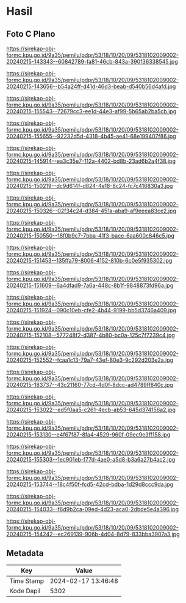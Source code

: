 # Hasil

## Foto C Plano

https://sirekap-obj-formc.kpu.go.id/9a35/pemilu/pdpr/53/18/10/20/09/5318102009002-20240215-143343--60842789-fa81-46cb-843a-390f36338545.jpg

https://sirekap-obj-formc.kpu.go.id/9a35/pemilu/pdpr/53/18/10/20/09/5318102009002-20240215-143656--b54a24ff-d41d-46d3-beab-d540b56d4afd.jpg

https://sirekap-obj-formc.kpu.go.id/9a35/pemilu/pdpr/53/18/10/20/09/5318102009002-20240215-155543--72679cc3-ee1d-44e3-af99-5b65ab2ba5cb.jpg

https://sirekap-obj-formc.kpu.go.id/9a35/pemilu/pdpr/53/18/10/20/09/5318102009002-20240215-155655--92232d5d-4318-4b45-ae41-68e199407f86.jpg

https://sirekap-obj-formc.kpu.go.id/9a35/pemilu/pdpr/53/18/10/20/09/5318102009002-20240215-145914--ea3c35e7-112a-4402-bd8b-23ad6b2a4f38.jpg

https://sirekap-obj-formc.kpu.go.id/9a35/pemilu/pdpr/53/18/10/20/09/5318102009002-20240215-150219--dc9d614f-d824-4e18-8c24-fc7c416830a3.jpg

https://sirekap-obj-formc.kpu.go.id/9a35/pemilu/pdpr/53/18/10/20/09/5318102009002-20240215-150326--02f34c24-d384-451a-aba9-af9eeea83ce2.jpg

https://sirekap-obj-formc.kpu.go.id/9a35/pemilu/pdpr/53/18/10/20/09/5318102009002-20240215-150550--18f0b9c7-7bba-41f3-bace-6aa600c846c5.jpg

https://sirekap-obj-formc.kpu.go.id/9a35/pemilu/pdpr/53/18/10/20/09/5318102009002-20240215-151453--135ffa79-8006-4152-810b-6c0e5f935302.jpg

https://sirekap-obj-formc.kpu.go.id/9a35/pemilu/pdpr/53/18/10/20/09/5318102009002-20240215-151609--6a4dfad9-7a6a-448c-8b1f-9848873fd96a.jpg

https://sirekap-obj-formc.kpu.go.id/9a35/pemilu/pdpr/53/18/10/20/09/5318102009002-20240215-151924--090c10eb-cfe2-4b44-9199-bb5d3746a409.jpg

https://sirekap-obj-formc.kpu.go.id/9a35/pemilu/pdpr/53/18/10/20/09/5318102009002-20240215-152108--577248f2-d387-4b80-bc0a-125c7f7239c4.jpg

https://sirekap-obj-formc.kpu.go.id/9a35/pemilu/pdpr/53/18/10/20/09/5318102009002-20240215-152552--fcaa1c13-79a7-43ef-80e3-9c292d203e2a.jpg

https://sirekap-obj-formc.kpu.go.id/9a35/pemilu/pdpr/53/18/10/20/09/5318102009002-20240215-183737--43c21160-77cd-4d0f-8dcc-ad4789ff840c.jpg

https://sirekap-obj-formc.kpu.go.id/9a35/pemilu/pdpr/53/18/10/20/09/5318102009002-20240215-153022--ed5f0aa5-c261-4ecb-ab53-645d374156a2.jpg

https://sirekap-obj-formc.kpu.go.id/9a35/pemilu/pdpr/53/18/10/20/09/5318102009002-20240215-153130--e4f67f87-8fa4-4529-960f-09ec9e3ff158.jpg

https://sirekap-obj-formc.kpu.go.id/9a35/pemilu/pdpr/53/18/10/20/09/5318102009002-20240215-155303--1ec901eb-f77d-4ae0-a5d8-b3a6a27b4ac2.jpg

https://sirekap-obj-formc.kpu.go.id/9a35/pemilu/pdpr/53/18/10/20/09/5318102009002-20240215-153744--18c4f50f-fcd5-42cd-bdba-1d29d8ccc9da.jpg

https://sirekap-obj-formc.kpu.go.id/9a35/pemilu/pdpr/53/18/10/20/09/5318102009002-20240215-154033--f6d9b2ca-09ed-4d23-aca0-2dbde5e4a396.jpg

https://sirekap-obj-formc.kpu.go.id/9a35/pemilu/pdpr/53/18/10/20/09/5318102009002-20240215-154242--ec269139-906b-4d04-8d79-833bba3907a3.jpg


## Metadata

| Key        | Value               |
| ---------- | ------------------- |
| Time Stamp | 2024-02-17 13:46:48 |
| Kode Dapil | 5302                |



